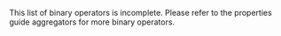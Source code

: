 
This list of binary operators is incomplete.
Please refer to the properties guide aggregators for more binary operators.
